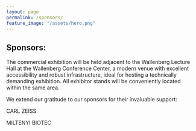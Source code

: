 ```yaml
---
layout: page
permalink: /sponsors/
feature_image: "/assets/hero.png"
---
```


<h2>
Sponsors:
</h2>

The commercial exhibition will be held adjacent to the Wallenberg Lecture Hall at the Wallenberg Conference Center, a modern venue with excellent accessibility and robust infrastructure, ideal for hosting a technically demanding exhibition. All exhibitor stands will be conveniently located within the same area.

We extend our gratitude to our sponsors for their invaluable support:

CARL ZEISS

MILTENYI BIOTEC
